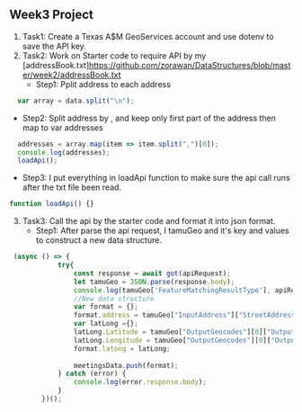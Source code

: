 ## Week3 Project
1. Task1: Create a Texas A$M GeoServices account and use dotenv to save the API key.
2. Task2: Work on Starter code to require API by my [addressBook.txt]https://github.com/zorawan/DataStructures/blob/master/week2/addressBook.txt
   * Step1: Pplit address to each address
```javascript
  var array = data.split("\n");
```
  * Step2: Split address by , and keep only first part of the address then map to var addresses
```javascript
  addresses = array.map(item => item.split(",")[0]);
  console.log(addresses);
  loadApi();
```
   * Step3: I put everything in loadApi function to make sure the api call runs after the txt file been read.
```javascript
function loadApi() {}
```
3. Task3: Call the api by the starter code and format it into json format.
    * Step1: After parse the api request, I tamuGeo and it's key and values to construct a new data structure.
```javascript
 (async () => {
        	try{
        		const response = await got(apiRequest);
        		let tamuGeo = JSON.parse(response.body);
        		console.log(tamuGeo['FeatureMatchingResultType'], apiRequest);
        		//New data structure
        		var format = {};
        		format.address = tamuGeo["InputAddress"]["StreetAddress"];
        		var latLong ={};
        		latLong.Latitude = tamuGeo["OutputGeocodes"][0]["OutputGeocode"]["Latitude"];
        		latLong.Longitude = tamuGeo["OutputGeocodes"][0]["OutputGeocode"]["Longitude"];
        	    format.latong = latLong;
            
            	meetingsData.push(format);
        	} catch (error) {
        		console.log(error.response.body);
        	}
        })();
```
